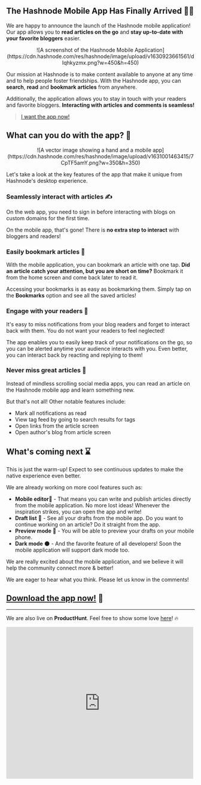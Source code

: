 ## The Hashnode Mobile App Has Finally Arrived 📱🚀

We are happy to announce the launch of the Hashnode mobile application! Our app allows you to **read articles on the go** and **stay up-to-date with your favorite bloggers** easier.

<center>![A screenshot of the Hashnode Mobile Application](https://cdn.hashnode.com/res/hashnode/image/upload/v1630923661561/dIqhkyzmx.png?w=450&h=450)</center>

Our mission at Hashnode is to make content available to anyone at any time and to help people foster friendships. With the Hashnode app, you can **search**, **read** and **bookmark articles** from anywhere.

Additionally, the application allows you to stay in touch with your readers and favorite bloggers. **Interacting with articles and comments is seamless!**

> [I want the app now!](https://hashnode.com/apps)

## What can you do with the app? 📱

<center>![A vector image showing a hand and a mobile app](https://cdn.hashnode.com/res/hashnode/image/upload/v1631001463415/7CpTF5amY.png?w=350&h=350)</center>

Let's take a look at the key features of the app that make it unique from Hashnode's desktop experience.

### **Seamlessly interact with articles** ✍

On the web app, you need to sign in before interacting with blogs on custom domains for the first time. 

On the mobile app, that's gone! There is **no extra step to interact** with bloggers and readers!

### **Easily bookmark articles** 🔖

With the mobile application, you can bookmark an article with one tap. **Did an article catch your attention, but you are short on time?** Bookmark it from the home screen and come back later to read it. 

Accessing your bookmarks is as easy as bookmarking them. Simply tap on the **Bookmarks** option and see all the saved articles!

### **Engage with your readers** 🤳

It's easy to miss notifications from your blog readers and forget to interact back with them. You do not want your readers to feel neglected!

The app enables you to easily keep track of your notifications on the go, so you can be alerted anytime your audience interacts with you. Even better, you can interact back by reacting and replying to them!

### **Never miss great articles** 🎯

Instead of mindless scrolling social media apps, you can read an article on the Hashnode mobile app and learn something new.

But that's not all! Other notable features include:
- Mark all notifications as read
- View tag feed by going to search results for tags
- Open links from the article screen
- Open author's blog from article screen

## What's coming next ⌛

This is just the warm-up! Expect to see continuous updates to make the native experience even better.

We are already working on more cool features such as:
* **Mobile editor**📝 - That means you can write and publish articles directly from the mobile application. No more lost ideas! Whenever the inspiration strikes, you can open the app and write!
* **Draft list** 📃 - See all your drafts from the mobile app. Do you want to continue working on an article? Do it straight from the app.
* **Preview mode** 🔎 - You will be able to preview your drafts on your mobile phone.
* **Dark mode** 🌑 - And the favorite feature of all developers! Soon the mobile application will support dark mode too.

We are really excited about the mobile application, and we believe it will help the community connect more & better!

We are eager to hear what you think. Please let us know in the comments!

## [Download the app now!](https://hashnode.com/apps) 📱

---

We are also live on **ProductHunt**. Feel free to show some love [here](https://www.producthunt.com/posts/hashnode-mobile-application)! 🔥

<iframe style="border: none;" src="https://cards.producthunt.com/cards/posts/311834?v=1" width="500" height="405" frameborder="0" scrolling="no" allowfullscreen></iframe>